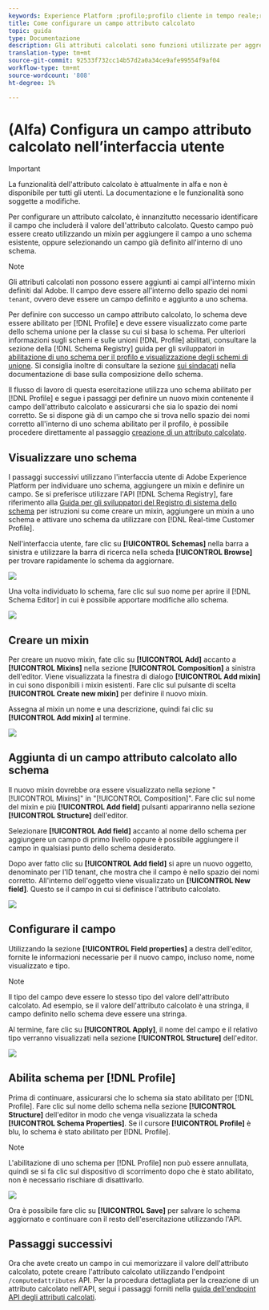 ```yaml
---
keywords: Experience Platform ;profilo;profilo cliente in tempo reale;risoluzione dei problemi;API
title: Come configurare un campo attributo calcolato
topic: guida
type: Documentazione
description: Gli attributi calcolati sono funzioni utilizzate per aggregare i dati a livello di evento in attributi a livello di profilo. Per configurare un attributo calcolato, è innanzitutto necessario identificare il campo che includerà il valore dell'attributo calcolato. Questo campo può essere creato utilizzando un mixin per aggiungere il campo a uno schema esistente, oppure selezionando un campo già definito all'interno di uno schema.
translation-type: tm+mt
source-git-commit: 92533f732cc14b57d2a0a34ce9afe99554f9af04
workflow-type: tm+mt
source-wordcount: '808'
ht-degree: 1%

---
```



# (Alfa) Configura un campo attributo calcolato nell’interfaccia utente

>[!IMPORTANT]
>
>La funzionalità dell&#39;attributo calcolato è attualmente in alfa e non è disponibile per tutti gli utenti. La documentazione e le funzionalità sono soggette a modifiche.

Per configurare un attributo calcolato, è innanzitutto necessario identificare il campo che includerà il valore dell&#39;attributo calcolato. Questo campo può essere creato utilizzando un mixin per aggiungere il campo a uno schema esistente, oppure selezionando un campo già definito all&#39;interno di uno schema.

>[!NOTE]
>
>Gli attributi calcolati non possono essere aggiunti ai campi all&#39;interno  mixin definiti dal Adobe. Il campo deve essere all&#39;interno dello spazio dei nomi `tenant`, ovvero deve essere un campo definito e aggiunto a uno schema.

Per definire con successo un campo attributo calcolato, lo schema deve essere abilitato per [!DNL Profile] e deve essere visualizzato come parte dello schema unione per la classe su cui si basa lo schema. Per ulteriori informazioni sugli schemi e sulle unioni [!DNL Profile] abilitati, consultare la sezione della [!DNL Schema Registry] guida per gli sviluppatori in [abilitazione di uno schema per il profilo e visualizzazione degli schemi di unione](../../xdm/api/getting-started.md). Si consiglia inoltre di consultare la sezione [sui sindacati](../../xdm/schema/composition.md) nella documentazione di base sulla composizione dello schema.

Il flusso di lavoro di questa esercitazione utilizza uno schema abilitato per [!DNL Profile] e segue i passaggi per definire un nuovo mixin contenente il campo dell&#39;attributo calcolato e assicurarsi che sia lo spazio dei nomi corretto. Se si dispone già di un campo che si trova nello spazio dei nomi corretto all&#39;interno di uno schema abilitato per il profilo, è possibile procedere direttamente al passaggio [creazione di un attributo calcolato](#create-a-computed-attribute).

## Visualizzare uno schema

I passaggi successivi utilizzano l&#39;interfaccia utente di Adobe Experience Platform per individuare uno schema, aggiungere un mixin e definire un campo. Se si preferisce utilizzare l&#39;API [!DNL Schema Registry], fare riferimento alla [Guida per gli sviluppatori del Registro di sistema dello schema](../../xdm/api/getting-started.md) per istruzioni su come creare un mixin, aggiungere un mixin a uno schema e attivare uno schema da utilizzare con [!DNL Real-time Customer Profile].

Nell&#39;interfaccia utente, fare clic su **[!UICONTROL Schemas]** nella barra a sinistra e utilizzare la barra di ricerca nella scheda **[!UICONTROL Browse]** per trovare rapidamente lo schema da aggiornare.

![](../images/computed-attributes/Schemas-Browse.png)

Una volta individuato lo schema, fare clic sul suo nome per aprire il [!DNL Schema Editor] in cui è possibile apportare modifiche allo schema.

![](../images/computed-attributes/Schema-Editor.png)

## Creare un mixin

Per creare un nuovo mixin, fate clic su **[!UICONTROL Add]** accanto a **[!UICONTROL Mixins]** nella sezione **[!UICONTROL Composition]** a sinistra dell&#39;editor. Viene visualizzata la finestra di dialogo **[!UICONTROL Add mixin]** in cui sono disponibili i mixin esistenti. Fare clic sul pulsante di scelta **[!UICONTROL Create new mixin]** per definire il nuovo mixin.

Assegna al mixin un nome e una descrizione, quindi fai clic su **[!UICONTROL Add mixin]** al termine.

![](../images/computed-attributes/Add-mixin.png)

## Aggiunta di un campo attributo calcolato allo schema

Il nuovo mixin dovrebbe ora essere visualizzato nella sezione &quot;[!UICONTROL Mixins]&quot; in &quot;[!UICONTROL Composition]&quot;. Fare clic sul nome del mixin e più **[!UICONTROL Add field]** pulsanti appariranno nella sezione **[!UICONTROL Structure]** dell&#39;editor.

Selezionare **[!UICONTROL Add field]** accanto al nome dello schema per aggiungere un campo di primo livello oppure è possibile aggiungere il campo in qualsiasi punto dello schema desiderato.

Dopo aver fatto clic su **[!UICONTROL Add field]** si apre un nuovo oggetto, denominato per l&#39;ID tenant, che mostra che il campo è nello spazio dei nomi corretto. All&#39;interno dell&#39;oggetto viene visualizzato un **[!UICONTROL New field]**. Questo se il campo in cui si definisce l&#39;attributo calcolato.

![](../images/computed-attributes/New-field.png)

## Configurare il campo

Utilizzando la sezione **[!UICONTROL Field properties]** a destra dell&#39;editor, fornite le informazioni necessarie per il nuovo campo, incluso nome, nome visualizzato e tipo.

>[!NOTE]
>
>Il tipo del campo deve essere lo stesso tipo del valore dell&#39;attributo calcolato. Ad esempio, se il valore dell&#39;attributo calcolato è una stringa, il campo definito nello schema deve essere una stringa.

Al termine, fare clic su **[!UICONTROL Apply]**, il nome del campo e il relativo tipo verranno visualizzati nella sezione **[!UICONTROL Structure]** dell&#39;editor.

![](../images/computed-attributes/Apply.png)

## Abilita schema per [!DNL Profile]

Prima di continuare, assicurarsi che lo schema sia stato abilitato per [!DNL Profile]. Fare clic sul nome dello schema nella sezione **[!UICONTROL Structure]** dell&#39;editor in modo che venga visualizzata la scheda **[!UICONTROL Schema Properties]**. Se il cursore **[!UICONTROL Profile]** è blu, lo schema è stato abilitato per [!DNL Profile].

>[!NOTE]
>
>L&#39;abilitazione di uno schema per [!DNL Profile] non può essere annullata, quindi se si fa clic sul dispositivo di scorrimento dopo che è stato abilitato, non è necessario rischiare di disattivarlo.

![](../images/computed-attributes/Profile.png)

Ora è possibile fare clic su **[!UICONTROL Save]** per salvare lo schema aggiornato e continuare con il resto dell&#39;esercitazione utilizzando l&#39;API.

## Passaggi successivi

Ora che avete creato un campo in cui memorizzare il valore dell&#39;attributo calcolato, potete creare l&#39;attributo calcolato utilizzando l&#39;endpoint `/computedattributes` API. Per la procedura dettagliata per la creazione di un attributo calcolato nell&#39;API, segui i passaggi forniti nella [guida dell&#39;endpoint API degli attributi calcolati](ca-api.md).